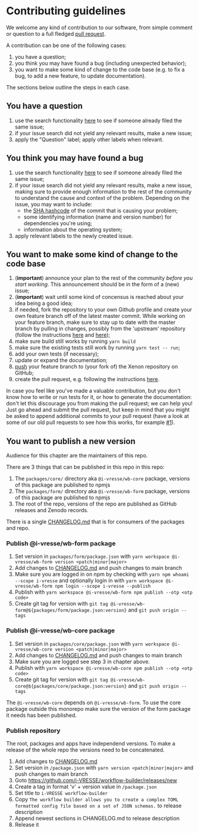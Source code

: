 # Contributing guidelines

We welcome any kind of contribution to our software, from simple comment or question to a full fledged [pull request](https://help.github.com/articles/about-pull-requests/).

A contribution can be one of the following cases:

1. you have a question;
1. you think you may have found a bug (including unexpected behavior);
1. you want to make some kind of change to the code base (e.g. to fix a bug, to add a new feature, to update documentation).

The sections below outline the steps in each case.

## You have a question

1. use the search functionality [here](https://github.com/i-VRESSE/workflow-builder/issues) to see if someone already filed the same issue;
1. if your issue search did not yield any relevant results, make a new issue;
1. apply the "Question" label; apply other labels when relevant.

## You think you may have found a bug

1. use the search functionality [here](https://github.com/i-VRESSE/workflow-builder/issues) to see if someone already filed the same issue;
1. if your issue search did not yield any relevant results, make a new issue, making sure to provide enough information to the rest of the community to understand the cause and context of the problem. Depending on the issue, you may want to include:
   - the [SHA hashcode](https://help.github.com/articles/autolinked-references-and-urls/#commit-shas) of the commit that is causing your problem;
   - some identifying information (name and version number) for dependencies you're using;
   - information about the operating system;
1. apply relevant labels to the newly created issue.

## You want to make some kind of change to the code base

1. (**important**) announce your plan to the rest of the community _before you start working_. This announcement should be in the form of a (new) issue;
1. (**important**) wait until some kind of concensus is reached about your idea being a good idea;
1. if needed, fork the repository to your own Github profile and create your own feature branch off of the latest master commit. While working on your feature branch, make sure to stay up to date with the master branch by pulling in changes, possibly from the 'upstream' repository (follow the instructions [here](https://help.github.com/articles/configuring-a-remote-for-a-fork/) and [here](https://help.github.com/articles/syncing-a-fork/));
1. make sure build still works by running `yarn build`
1. make sure the existing tests still work by running `yarn test -- run`;
1. add your own tests (if necessary);
1. update or expand the documentation;
1. [push](http://rogerdudler.github.io/git-guide/) your feature branch to (your fork of) the Xenon repository on GitHub;
1. create the pull request, e.g. following the instructions [here](https://help.github.com/articles/creating-a-pull-request/).

In case you feel like you've made a valuable contribution, but you don't know how to write or run tests for it, or how to generate the documentation: don't let this discourage you from making the pull request; we can help you! Just go ahead and submit the pull request, but keep in mind that you might be asked to append additional commits to your pull request (have a look at some of our old pull requests to see how this works, for example [#1](https://github.com/i-VRESSE/workflow-builder/pull/1)).

## You want to publish a new version

Audience for this chapter are the maintainers of this repo.

There are 3 things that can be published in this repo in this repo:

1. The `packages/core/` directory aka `@i-vresse/wb-core` package, versions of this package are published to npmjs
2. The `packages/form/` directory aka `@i-vresse/wb-form` package, versions of this package are published to npmjs
3. The root of the repo, versions of the repo are published as GitHub releases and Zenodo records.

There is a single [CHANGELOG.md](CHANGELOG.md) that is for consumers of the packages and repo.

### Publish @i-vresse/wb-form package

1. Set version in `packages/form/package.json` with `yarn workspace @i-vresse/wb-form version <patch|minor|major>`
2. Add changes to [CHANGELOG.md](CHANGELOG.md) and push changes to main branch
3. Make sure you are logged in on npm by checking with `yarn npm whoami --scope i-vresse` and optionally login in with `yarn workspace @i-vresse/wb-form npm login --scope i-vresse --publish`
4. Publish with `yarn workspace @i-vresse/wb-form npm publish --otp <otp code>`
5. Create git tag for version with `git tag @i-vresse/wb-form@${packages/form/package.json:version}` and `git push origin --tags`

### Publish @i-vresse/wb-core package

1. Set version in `packages/core/package.json` with `yarn workspace @i-vresse/wb-core version <patch|minor|major>`
2. Add changes to [CHANGELOG.md](CHANGELOG.md) and push changes to main branch
3. Make sure you are logged see step 3 in  chapter above.
4. Publish with `yarn workspace @i-vresse/wb-core npm publish --otp <otp code>`
5. Create git tag for version with `git tag @i-vresse/wb-core@${packages/core/package.json:version}` and `git push origin --tags`

The `@i-vresse/wb-core` depends on `@i-vresse/wb-form`. 
To use the core package outside this monorepo make sure the version of the form package it needs has been published.

### Publish repository

The root, packages and apps have independend versions. To make a release of the whole repo the versions need to be concatenated.

1. Add changes to [CHANGELOG.md](CHANGELOG.md)
2. Set version in `/package.json` with `yarn version <patch|minor|major>` and push changes to main branch
3. Goto https://github.com/i-VRESSE/workflow-builder/releases/new
4. Create a tag in format 'v' + version value in `/package.json`
5. Set title to `i-VRESSE workflow-builder`
6. Copy `The workflow builder allows you to create a complex TOML formatted config file based on a set of JSON schemas.` to release description
7. Append newest sections in CHANGELOG.md to release description
8. Release it
